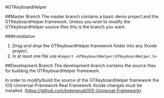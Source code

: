 #GTKeyboardHelper

##Master Branch
The master branch contains a basic demo project and the GTKeyboardHelper.framework. Unless you wish to modify the GTKeyboardHelper source files this is the branch you want.

###Installation
1. _Drag and drop_ the GTKeyboardHelper.framework folder into any Xcode project.
2. In at least one file use `#import <GTKeyboardHelper/GTKeyboardHelper.h>`

##Development Branch
The development branch contains the source files for building the GTKeyboardHelper framework. 

In order to modify/build the source of the GTKeyboardHelper framework the iOS-Universal-Framework Real Framework Xcode changes must be installed. (https://github.com/kstenerud/iOS-Universal-Framework).


